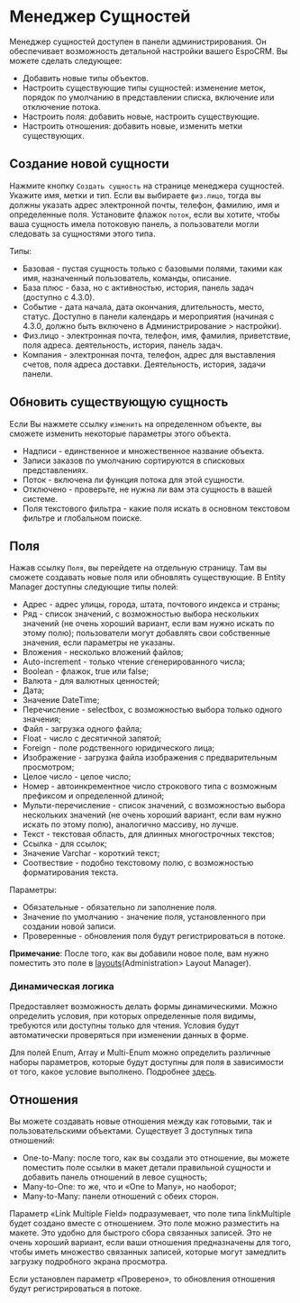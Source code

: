 # Менеджер Сущностей

Менеджер сущностей доступен в панели администрирования. Он обеспечивает возможность детальной настройки вашего EspoCRM. Вы можете сделать следующее:

* Добавить новые типы объектов.
* Настроить существующие типы сущностей: изменение меток, порядок по умолчанию в представлении списка, включение или отключение потока.
* Настроить поля: добавить новые, настроить существующие.
* Настроить отношения: добавить новые, изменить метки существующих.

## Создание новой сущности

Нажмите кнопку `Создать сущность` на странице менеджера сущностей. Укажите имя, метки и тип. Если вы выбираете `физ.лицо`, тогда вы должны указать адрес электронной почты, телефон, фамилию, имя и определенные поля. Установите флажок `поток`, если вы хотите, чтобы ваша сущность имела потоковую панель, а пользователи могли следовать за сущностями этого типа.

Типы:

* Базовая - пустая сущность только с базовыми полями, такими как имя, назначенный пользователь, команды, описание.
* База плюс - база, но с активностью, история, панель задач (доступно с 4.3.0).
* Событие - дата начала, дата окончания, длительность, место, статус. Доступно в панели календарь и мероприятия (начиная с 4.3.0, должно быть включено в Администрирование > настройки).
* Физ.лицо - электронная почта, телефон, имя, фамилия, приветствие, поля адреса. деятельность, история, панель задач.
* Компания - электронная почта, телефон, адрес для выставления счетов, поля адреса доставки. Деятельность, история, задачи панели.

## Обновить существующую сущность

Если Вы нажмете ссылку `изменить` на определенном объекте, вы сможете изменить некоторые параметры этого объекта.

* Надписи - единственное и множественное название объекта.
* Записи заказов по умолчанию сортируются в списковых представлениях.
* Поток - включена ли функция потока для этой сущности.
* Отключено - проверьте, не нужна ли вам эта сущность в вашей системе.
* Поля текстового фильтра - какие поля искать в основном текстовом фильтре и глобальном поиске.


## Поля

Нажав ссылку `Поля`, вы перейдете на отдельную страницу. Там вы сможете создавать новые поля или обновлять существующие. В Entity Manager доступны следующие типы полей:

* Адрес - адрес улицы, города, штата, почтового индекса и страны;
* Ряд - список значений, с возможностью выбора нескольких значений (не очень хороший вариант, если вам нужно искать по этому полю); пользователи могут добавлять свои собственные значения, если параметры не указаны.
* Вложения - несколько вложений файлов;
* Auto-increment - только чтение сгенерированного числа;
* Boolean - флажок, true или false;
* Валюта - для валютных ценностей;
* Дата;
* Значение DateTime;
* Перечисление - selectbox, с возможностью выбора только одного значения;
* Файл - загрузка одного файла;
* Float - число с десятичной запятой;
* Foreign - поле родственного юридического лица;
* Изображение - загрузка файла изображения с предварительным просмотром;
* Целое число - целое число;
* Номер - автоинкрементное число строкового типа с возможным префиксом и определенной длиной;
* Мульти-перечисление - список значений, с возможностью выбора нескольких значений (не очень хороший вариант, если вам нужно искать по этому полю), аналогично массиву, но лучше.
* Текст - текстовая область, для длинных многострочных текстов;
* Ссылка - для ссылок;
* Значение Varchar - короткий текст;
* Соотвествие - подобно текстовому полю, с возможностью форматирования текста.

Параметры:
* Обязательные - обязательно ли заполнение поля.
* Значение по умолчанию - значение поля, установленного при создании новой записи.
* Проверенные - обновления поля будут регистрироваться в потоке.

**Примечание**: После того, как вы добавили новое поле, вам нужно поместить это поле в [layouts](layout-manager.md)(Administration> Layout Manager).

### Динамическая логика

Предоставляет возможность делать формы динамическими. Можно определить условия, при которых определенные поля видимы, требуются или доступны только для чтения. Условия будут автоматически проверяться при изменении данных в форме.

Для полей Enum, Array и Multi-Enum можно определить различные наборы параметров, которые будут доступны для поля в зависимости от того, какое условие выполнено. Подробнее [здесь](dynamic-logic.md).


## Отношения

Вы можете создавать новые отношения между как готовыми, так и пользовательскими объектами. Существует 3 доступных типа отношений:

* One-to-Many: после того, как вы создали это отношение, вы можете поместить поле ссылки в макет детали правильной сущности и добавить панель отношений в левое сущность;
* Many-to-One: то же, что и «One to Many», но наоборот;
* Many-to-Many: панели отношений с обеих сторон.

Параметр «Link Multiple Field» подразумевает, что поле типа linkMultiple будет создано вместе с отношением. Это поле можно разместить на макете. Это удобно для быстрого сбора связанных записей. Это не очень хороший вариант, если ваши отношения предназначены для того, чтобы иметь множество связанных записей, которые могут замедлить загрузку подробного экрана просмотра.

Если установлен параметр «Проверено», то обновления отношения будут регистрироваться в потоке.
